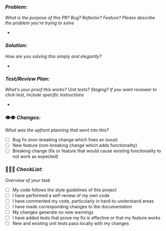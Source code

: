 ### *Problem:*
*What is the purpose of this PR? Bug? Refactor? Feature? Please describe the problem you're trying to solve*

-

### *Solution:*
*How are you solving this simply and elegantly?*

-

### *Test/Review Plan:*
*What's your proof this works? Unit tests? Staging? If you want reviewer to click-test, include specific instructions*

-

### 👁‍👁‍ *Changes:*
*What was the upfront planning that went into this?*
- [ ] Bug fix (non-breaking change which fixes an issue)
- [ ] New feature (non-breaking change which adds functionality)
- [ ] Breaking change (fix or feature that would cause existing functionality to not work as expected)  

###  💠✅💠 *CheckList:* 
*Overview of your task*
- [ ] My code follows the style guidelines of this project
- [ ] I have performed a self-review of my own code
- [ ] I have commented my code, particularly in hard-to-understand areas
- [ ] I have made corresponding changes to the documentation
- [ ] My changes generate no new warnings
- [ ] I have added tests that prove my fix is effective or that my feature works
- [ ] New and existing unit tests pass locally with my changes
